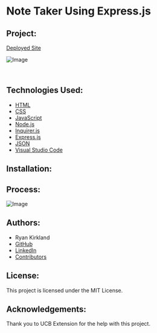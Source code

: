 # Note Taker Using Express.js

## Project:

[Deployed Site]()

![Image]()

<br>

## Technologies Used:
- [HTML](https://developer.mozilla.org/en-US/docs/Web/HTML)
- [CSS](https://developer.mozilla.org/en-US/docs/Web/CSS)
- [JavaScript](https://www.javascript.com/)
- [Node.js](https://nodejs.org/en/)
- [Inquirer.js](https://www.npmjs.com/package/inquirer)
- [Express.js](https://expressjs.com/)
- [JSON](https://www.json.org/json-en.html)
- [Visual Studio Code](https://code.visualstudio.com/)

## Installation:



## Process:

![Image]()

## Authors:
- Ryan Kirkland
- [GitHub](https://github.com/RyanKirkland86)
- [LinkedIn](https://www.linkedin.com/in/ryan-kirkland-619942200/)
- [Contributors](https://bootcamp.berkeley.edu/coding/)

## License:
This project is licensed under the MIT License.

## Acknowledgements:
Thank you to UCB Extension for the help with this project.